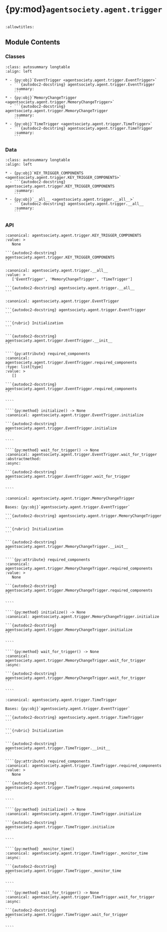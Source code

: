 # {py:mod}`agentsociety.agent.trigger`

```{py:module} agentsociety.agent.trigger
```

```{autodoc2-docstring} agentsociety.agent.trigger
:allowtitles:
```

## Module Contents

### Classes

````{list-table}
:class: autosummary longtable
:align: left

* - {py:obj}`EventTrigger <agentsociety.agent.trigger.EventTrigger>`
  - ```{autodoc2-docstring} agentsociety.agent.trigger.EventTrigger
    :summary:
    ```
* - {py:obj}`MemoryChangeTrigger <agentsociety.agent.trigger.MemoryChangeTrigger>`
  - ```{autodoc2-docstring} agentsociety.agent.trigger.MemoryChangeTrigger
    :summary:
    ```
* - {py:obj}`TimeTrigger <agentsociety.agent.trigger.TimeTrigger>`
  - ```{autodoc2-docstring} agentsociety.agent.trigger.TimeTrigger
    :summary:
    ```
````

### Data

````{list-table}
:class: autosummary longtable
:align: left

* - {py:obj}`KEY_TRIGGER_COMPONENTS <agentsociety.agent.trigger.KEY_TRIGGER_COMPONENTS>`
  - ```{autodoc2-docstring} agentsociety.agent.trigger.KEY_TRIGGER_COMPONENTS
    :summary:
    ```
* - {py:obj}`__all__ <agentsociety.agent.trigger.__all__>`
  - ```{autodoc2-docstring} agentsociety.agent.trigger.__all__
    :summary:
    ```
````

### API

````{py:data} KEY_TRIGGER_COMPONENTS
:canonical: agentsociety.agent.trigger.KEY_TRIGGER_COMPONENTS
:value: >
   None

```{autodoc2-docstring} agentsociety.agent.trigger.KEY_TRIGGER_COMPONENTS
```

````

````{py:data} __all__
:canonical: agentsociety.agent.trigger.__all__
:value: >
   ['EventTrigger', 'MemoryChangeTrigger', 'TimeTrigger']

```{autodoc2-docstring} agentsociety.agent.trigger.__all__
```

````

`````{py:class} EventTrigger(block=None)
:canonical: agentsociety.agent.trigger.EventTrigger

```{autodoc2-docstring} agentsociety.agent.trigger.EventTrigger
```

```{rubric} Initialization
```

```{autodoc2-docstring} agentsociety.agent.trigger.EventTrigger.__init__
```

````{py:attribute} required_components
:canonical: agentsociety.agent.trigger.EventTrigger.required_components
:type: list[type]
:value: >
   []

```{autodoc2-docstring} agentsociety.agent.trigger.EventTrigger.required_components
```

````

````{py:method} initialize() -> None
:canonical: agentsociety.agent.trigger.EventTrigger.initialize

```{autodoc2-docstring} agentsociety.agent.trigger.EventTrigger.initialize
```

````

````{py:method} wait_for_trigger() -> None
:canonical: agentsociety.agent.trigger.EventTrigger.wait_for_trigger
:abstractmethod:
:async:

```{autodoc2-docstring} agentsociety.agent.trigger.EventTrigger.wait_for_trigger
```

````

`````

`````{py:class} MemoryChangeTrigger(key: str)
:canonical: agentsociety.agent.trigger.MemoryChangeTrigger

Bases: {py:obj}`agentsociety.agent.trigger.EventTrigger`

```{autodoc2-docstring} agentsociety.agent.trigger.MemoryChangeTrigger
```

```{rubric} Initialization
```

```{autodoc2-docstring} agentsociety.agent.trigger.MemoryChangeTrigger.__init__
```

````{py:attribute} required_components
:canonical: agentsociety.agent.trigger.MemoryChangeTrigger.required_components
:value: >
   None

```{autodoc2-docstring} agentsociety.agent.trigger.MemoryChangeTrigger.required_components
```

````

````{py:method} initialize() -> None
:canonical: agentsociety.agent.trigger.MemoryChangeTrigger.initialize

```{autodoc2-docstring} agentsociety.agent.trigger.MemoryChangeTrigger.initialize
```

````

````{py:method} wait_for_trigger() -> None
:canonical: agentsociety.agent.trigger.MemoryChangeTrigger.wait_for_trigger
:async:

```{autodoc2-docstring} agentsociety.agent.trigger.MemoryChangeTrigger.wait_for_trigger
```

````

`````

`````{py:class} TimeTrigger(days: typing.Optional[int] = None, hours: typing.Optional[int] = None, minutes: typing.Optional[int] = None)
:canonical: agentsociety.agent.trigger.TimeTrigger

Bases: {py:obj}`agentsociety.agent.trigger.EventTrigger`

```{autodoc2-docstring} agentsociety.agent.trigger.TimeTrigger
```

```{rubric} Initialization
```

```{autodoc2-docstring} agentsociety.agent.trigger.TimeTrigger.__init__
```

````{py:attribute} required_components
:canonical: agentsociety.agent.trigger.TimeTrigger.required_components
:value: >
   None

```{autodoc2-docstring} agentsociety.agent.trigger.TimeTrigger.required_components
```

````

````{py:method} initialize() -> None
:canonical: agentsociety.agent.trigger.TimeTrigger.initialize

```{autodoc2-docstring} agentsociety.agent.trigger.TimeTrigger.initialize
```

````

````{py:method} _monitor_time()
:canonical: agentsociety.agent.trigger.TimeTrigger._monitor_time
:async:

```{autodoc2-docstring} agentsociety.agent.trigger.TimeTrigger._monitor_time
```

````

````{py:method} wait_for_trigger() -> None
:canonical: agentsociety.agent.trigger.TimeTrigger.wait_for_trigger
:async:

```{autodoc2-docstring} agentsociety.agent.trigger.TimeTrigger.wait_for_trigger
```

````

`````
